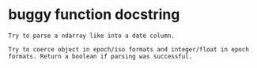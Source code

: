 # buggy function docstring

```text
Try to parse a ndarray like into a date column.

Try to coerce object in epoch/iso formats and integer/float in epoch
formats. Return a boolean if parsing was successful.
```
